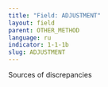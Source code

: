 ```yaml
---
title: "Field: ADJUSTMENT"
layout: field
parent: OTHER_METHOD
language: ru
indicator: 1-1-1b
slug: ADJUSTMENT
---
```

Sources of discrepancies